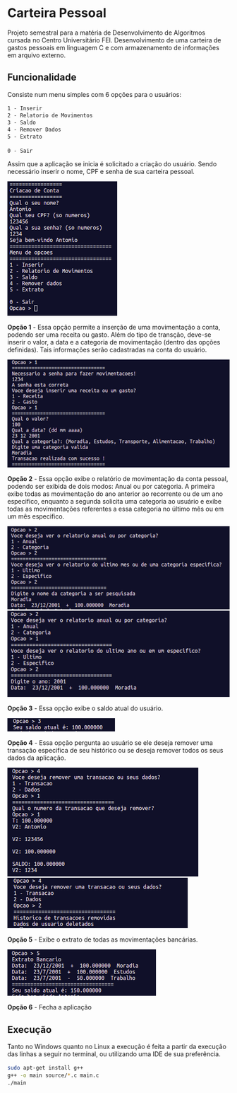 # Carteira Pessoal

Projeto semestral para a matéria de Desenvolvimento de Algoritmos cursada no Centro Universitário FEI. Desenvolvimento de uma carteira de gastos pessoais em linguagem C e com armazenamento de informações em arquivo externo.

## Funcionalidade

Consiste num menu simples com 6 opções para o usuários:

```
1 - Inserir
2 - Relatorio de Movimentos
3 - Saldo
4 - Remover Dados 
5 - Extrato 

0 - Sair 
```

Assim que a aplicação se inicia é solicitado a criação do usuário. Sendo necessário inserir o nome, CPF e senha de sua carteira pessoal.

![image](images/menu.png)


**Opção 1** - Essa opção permite a inserção de uma movimentação a conta, podendo ser uma receita ou gasto. Além do tipo de transção, deve-se inserir o valor, a data e a categoria de movimentação (dentro das opções definidas). Tais informações serão cadastradas na conta do usuário.

![image](images/opcao1.png)

**Opção 2** - Essa opção exibe o relatório de movimentação da conta pessoal, podendo ser exibida de dois modos: Anual ou por categoria. A primeira exibe todas as movimentação do ano anterior ao recorrente ou de um ano especifico, enquanto a segunda solicita uma categoria ao usuário e exibe todas as movimentações referentes a essa categoria no último mês ou em um mês especifico. 

![image](images/opcao2.png)
![image](images/opcao2_1.png)

**Opção 3** - Essa opção exibe o saldo atual do usuário.

![image](images/opcao3.png)

**Opção 4** - Essa opção pergunta ao usuário se ele deseja remover uma transação especifica de seu histórico ou se deseja remover todos os seus dados da aplicação.

![image](images/opcao4.png)
![image](images/opcao4_1.png)

**Opção 5** - Exibe o extrato de todas as movimentações bancárias.

![image](images/opcao5.png)

**Opção 6** - Fecha a aplicação

## Execução

Tanto no Windows quanto no Linux a execução é feita a partir da execução das linhas a seguir no terminal, ou utilizando uma IDE de sua preferência. 

```bash
sudo apt-get install g++
g++ -o main source/*.c main.c
./main
```
